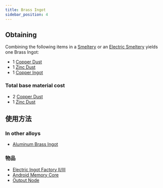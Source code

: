 ```yaml
---
title: Brass Ingot
sidebar_position: 4
---
```


## Obtaining

Combining the following items in a [Smeltery](Smeltery) or an [Electric Smeltery](Electric-Smeltery) yields one Brass Ingot:

* 1 [Copper Dust](Copper-Dust)
* 1 [Zinc Dust](Zinc-Dust)
* 1 [Copper Ingot](Copper-Ingot)

### Total base material cost

* 2 [Copper Dust](Copper-Dust)
* 1 [Zinc Dust](Zinc-Dust)

## 使用方法

### In other alloys

* [Aluminum Brass Ingot](Aluminum-Brass-Ingot)

### 物品

* [Electric Ingot Factory II/III](Electric-Ingot-Factory)
* [Android Memory Core](機器人)
* [Output Node](Output-Node)
